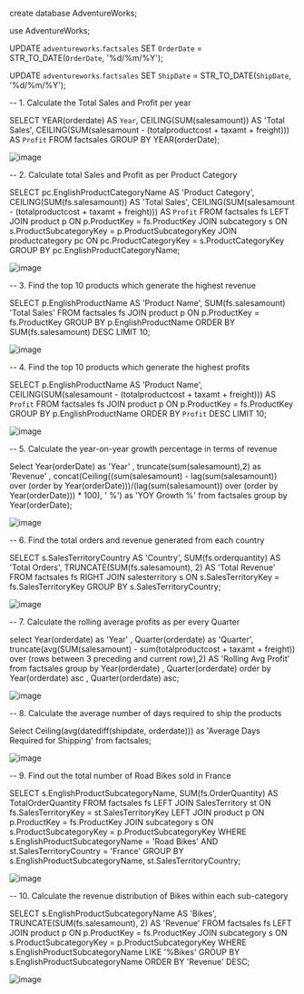 create database AdventureWorks;

use AdventureWorks;

UPDATE `adventureworks`.`factsales` 
SET `OrderDate` = STR_TO_DATE(`OrderDate`, '%d/%m/%Y');

UPDATE `adventureworks`.`factsales` 
SET `ShipDate` = STR_TO_DATE(`ShipDate`, '%d/%m/%Y');


-- 1. Calculate the Total Sales and Profit per year

SELECT 
    YEAR(orderdate) AS `Year`,
    CEILING(SUM(salesamount)) AS 'Total Sales',
    CEILING(SUM(salesamount - (totalproductcost + taxamt + freight))) AS `Profit`
FROM
    factsales
GROUP BY YEAR(orderDate);

![image](https://github.com/mohitjaisinghani10/Adventure-Works/assets/85800857/133f2ca2-fc48-48ac-bcdb-bb15b1b77ab9)

-- 2. Calculate total Sales and Profit  as per Product Category

SELECT 
    pc.EnglishProductCategoryName AS 'Product Category',
    CEILING(SUM(fs.salesamount)) AS 'Total Sales',
    CEILING(SUM(salesamount - (totalproductcost + taxamt + freight))) AS `Profit`
FROM
    factsales fs
        LEFT JOIN
    product p ON p.ProductKey = fs.ProductKey
        JOIN
    subcategory s ON s.ProductSubcategoryKey = p.ProductSubcategoryKey
        JOIN
    productcategory pc ON pc.ProductCategoryKey = s.ProductCategoryKey
GROUP BY pc.EnglishProductCategoryName;

![image](https://github.com/mohitjaisinghani10/Adventure-Works/assets/85800857/431ca7cc-737e-479a-a914-470e2727a8c2)

-- 3. Find the top 10 products which generate the highest revenue

SELECT 
    p.EnglishProductName AS 'Product Name',
    SUM(fs.salesamount) 'Total Sales'
FROM
    factsales fs
        JOIN
    product p ON p.ProductKey = fs.ProductKey
GROUP BY p.EnglishProductName
ORDER BY SUM(fs.salesamount) DESC
LIMIT 10;

![image](https://github.com/mohitjaisinghani10/Adventure-Works/assets/85800857/779f1da2-ec18-45ff-952b-56eb16d15136)


-- 4. Find the top 10 products which generate the highest profits

SELECT 
    p.EnglishProductName AS 'Product Name',
    CEILING(SUM(salesamount - (totalproductcost + taxamt + freight))) AS `Profit`
FROM
    factsales fs
        JOIN
    product p ON p.ProductKey = fs.ProductKey
GROUP BY p.EnglishProductName
ORDER BY `Profit` DESC
LIMIT 10;

![image](https://github.com/mohitjaisinghani10/Adventure-Works/assets/85800857/49230332-8aac-47fe-8cce-93a4762f2a92)

-- 5. Calculate the year-on-year growth percentage in terms of revenue 

Select Year(orderDate) as 'Year' , truncate(sum(salesamount),2) as 'Revenue' , 
concat(Ceiling((sum(salesamount) - lag(sum(salesamount)) over (order by Year(orderDate)))/(lag(sum(salesamount)) over (order by Year(orderDate))) * 100), ' %') as 'YOY Growth %'
from factsales
group by Year(orderDate);

![image](https://github.com/mohitjaisinghani10/Adventure-Works/assets/85800857/eb3e208d-d7c5-4b12-a22c-59358df7a06f)

-- 6. Find the total orders and revenue generated from each country

SELECT 
    s.SalesTerritoryCountry AS 'Country',
    SUM(fs.orderquantity) AS 'Total Orders',
    TRUNCATE(SUM(fs.salesamount), 2) AS 'Total Revenue'
FROM
    factsales fs
        RIGHT JOIN
    salesterritory s ON s.SalesTerritoryKey = fs.SalesTerritoryKey
GROUP BY s.SalesTerritoryCountry;

![image](https://github.com/mohitjaisinghani10/Adventure-Works/assets/85800857/ab87bee5-f230-4c19-a08a-10b7e125b208)

-- 7. Calculate the rolling average profits as per every Quarter 

select Year(orderdate) as 'Year' , Quarter(orderdate) as 'Quarter',
truncate(avg(SUM(salesamount) - sum(totalproductcost + taxamt + freight)) over (rows between 3 preceding and current row),2) AS 'Rolling Avg Profit'
from factsales
group by Year(orderdate) , Quarter(orderdate)
order by Year(orderdate) asc , Quarter(orderdate) asc;

![image](https://github.com/mohitjaisinghani10/Adventure-Works/assets/85800857/2a7316da-cae4-4f4d-bb47-403648174fa1)

-- 8. Calculate the average number of days required to ship the products

Select Ceiling(avg(datediff(shipdate, orderdate))) as 'Average Days Required for Shipping' from factsales;

![image](https://github.com/mohitjaisinghani10/Adventure-Works/assets/85800857/2c81e66d-4ef4-4add-8216-6fb2a4921523)

-- 9. Find out the total number of Road Bikes sold in France 

SELECT 
    s.EnglishProductSubcategoryName, 
    SUM(fs.OrderQuantity) AS TotalOrderQuantity
FROM 
    factsales fs
LEFT JOIN 
    SalesTerritory st ON fs.SalesTerritoryKey = st.SalesTerritoryKey
LEFT JOIN 
    product p ON p.ProductKey = fs.ProductKey
JOIN 
    subcategory s ON s.ProductSubcategoryKey = p.ProductSubcategoryKey
WHERE 
    s.EnglishProductSubcategoryName = 'Road Bikes' AND st.SalesTerritoryCountry = 'France'
GROUP BY 
    s.EnglishProductSubcategoryName, st.SalesTerritoryCountry;

![image](https://github.com/mohitjaisinghani10/Adventure-Works/assets/85800857/d2ce54cc-9233-4022-94c2-1165d44750cb)

-- 10. Calculate the revenue distribution of Bikes within each sub-category 

SELECT 
    s.EnglishProductSubcategoryName AS 'Bikes',
    TRUNCATE(SUM(fs.salesamount), 2) AS 'Revenue'
FROM
    factsales fs
        LEFT JOIN
    product p ON p.ProductKey = fs.ProductKey
        JOIN
    subcategory s ON s.ProductSubcategoryKey = p.ProductSubcategoryKey
WHERE
    s.EnglishProductSubcategoryName LIKE '%Bikes'
GROUP BY s.EnglishProductSubcategoryName
ORDER BY 'Revenue' DESC;

![image](https://github.com/mohitjaisinghani10/Adventure-Works/assets/85800857/fb98b36d-330e-40ea-a559-cbd71f578f92)









